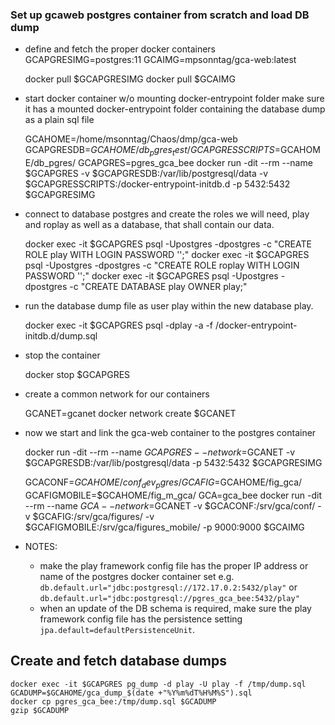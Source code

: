 ### Set up gcaweb postgres container from scratch and load DB dump

- define and fetch the proper docker containers
    GCAPGRESIMG=postgres:11
    GCAIMG=mpsonntag/gca-web:latest

    docker pull $GCAPGRESIMG
    docker pull $GCAIMG

- start docker container w/o mounting docker-entrypoint folder
  make sure it has a mounted docker-entrypoint folder containing the database dump as a plain sql file

    GCAHOME=/home/msonntag/Chaos/dmp/gca-web
    GCAPGRESDB=$GCAHOME/db_pgres_test/
    GCAPGRESSCRIPTS=$GCAHOME/db_pgres/
    GCAPGRES=pgres_gca_bee
    docker run -dit --rm --name $GCAPGRES -v $GCAPGRESDB:/var/lib/postgresql/data -v $GCAPGRESSCRIPTS:/docker-entrypoint-initdb.d -p 5432:5432 $GCAPGRESIMG

- connect to database postgres and create the roles we will need, play and roplay as well as a database,
  that shall contain our data.

    docker exec -it $GCAPGRES psql -Upostgres -dpostgres -c "CREATE ROLE play WITH LOGIN PASSWORD '';"
    docker exec -it $GCAPGRES psql -Upostgres -dpostgres -c "CREATE ROLE roplay WITH LOGIN PASSWORD '';"
    docker exec -it $GCAPGRES psql -Upostgres -dpostgres -c "CREATE DATABASE play OWNER play;"

- run the database dump file as user play within the new database play.

    docker exec -it $GCAPGRES psql -dplay -a -f /docker-entrypoint-initdb.d/dump.sql

- stop the container

    docker stop $GCAPGRES

- create a common network for our containers

    GCANET=gcanet
    docker network create $GCANET

- now we start and link the gca-web container to the postgres container

    docker run -dit --rm --name $GCAPGRES --network=$GCANET -v $GCAPGRESDB:/var/lib/postgresql/data -p 5432:5432 $GCAPGRESIMG

    GCACONF=$GCAHOME/conf_dev_pgres/
    GCAFIG=$GCAHOME/fig_gca/
    GCAFIGMOBILE=$GCAHOME/fig_m_gca/
    GCA=gca_bee
    docker run -dit --rm --name $GCA --network=$GCANET -v $GCACONF:/srv/gca/conf/ -v $GCAFIG:/srv/gca/figures/ -v $GCAFIGMOBILE:/srv/gca/figures_mobile/ -p 9000:9000 $GCAIMG

- NOTES:
    - make the play framework config file has the proper IP address or name of the postgres docker container set
        e.g. `db.default.url="jdbc:postgresql://172.17.0.2:5432/play"`
        or  `db.default.url="jdbc:postgresql://pgres_gca_bee:5432/play"`
    - when an update of the DB schema is required, make sure the play framework config file 
        has the persistence setting `jpa.default=defaultPersistenceUnit`.

## Create and fetch database dumps

    docker exec -it $GCAPGRES pg_dump -d play -U play -f /tmp/dump.sql
    GCADUMP=$GCAHOME/gca_dump_$(date +"%Y%m%dT%H%M%S").sql
    docker cp pgres_gca_bee:/tmp/dump.sql $GCADUMP
    gzip $GCADUMP
